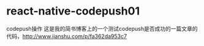 # react-native-codepush01
codepush操作
这是我的简书博客上的一个测试codepush是否成功的一篇文章的代码，http://www.jianshu.com/p/fa362da953c7
